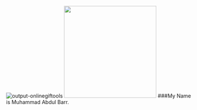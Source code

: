 ![output-onlinegiftools]( =250x250)
<img src="https://user-images.githubusercontent.com/113469229/230985796-5f22cb5d-e112-425b-823d-e84c649b612b.gif)" width="250" height="250"/>
###My Name is Muhammad Abdul Barr.

<!--
**Muhammad-Abdul-Barr/Muhammad-Abdul-Barr** is a ✨ _special_ ✨ repository because its `README.md` (this file) appears on your GitHub profile.

Here are some ideas to get you started:

- 🔭 I’m currently working on ...
- 🌱 I’m currently learning ...
- 👯 I’m looking to collaborate on ...
- 🤔 I’m looking for help with ...
- 💬 Ask me about ...
- 📫 How to reach me: ...
- 😄 Pronouns: ...
- ⚡ Fun fact: ...
-->

